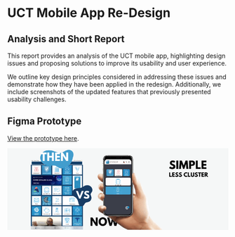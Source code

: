 # UCT Mobile App Re-Design  

## Analysis and Short Report  
This report provides an analysis of the UCT mobile app, highlighting design issues and proposing solutions to improve its usability and user experience.  

We outline key design principles considered in addressing these issues and demonstrate how they have been applied in the redesign. Additionally, we include screenshots of the updated features that previously presented usability challenges.  

## Figma Prototype  
[View the prototype here](https://www.figma.com/file/xIkA0jbZ21yT6EdJcUKgmj/UCT_MOBILE_APP_REDESIGN?type=design&node-id=0%3A1&mode=design&t=C57ElTytwxdxXZcZ-1).  

![UCT Mobile App Redesign](UCT_MOBILE_APP_REDESIGN.png)  


